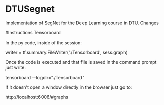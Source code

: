 # DTUSegnet
Implementation of SegNet for the Deep Learning course in DTU. 
Changes

#Instructions Tensorboard

In the py code, inside of the session:

 writer = tf.summary.FileWriter('./Tensorboard', sess.graph) 

Once the code is executed and that file is saved in the 
command prompt just write: 

 tensorboard --logdir="./Tensorboard"

If it doesn't open a window directly in the browser just go to: 

 http://localhost:6006/#graphs